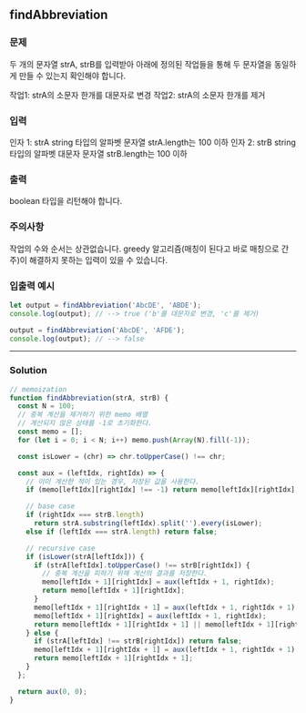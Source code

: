 ## findAbbreviation
### 문제
두 개의 문자열 strA, strB를 입력받아 아래에 정의된 작업들을 통해 두 문자열을 동일하게 만들 수 있는지 확인해야 합니다.

작업1: strA의 소문자 한개를 대문자로 변경
작업2: strA의 소문자 한개를 제거
### 입력
인자 1: strA
string 타입의 알파벳 문자열
strA.length는 100 이하
인자 2: strB
string 타입의 알파벳 대문자 문자열
strB.length는 100 이하
### 출력
boolean 타입을 리턴해야 합니다.
### 주의사항
작업의 수와 순서는 상관없습니다.
greedy 알고리즘(매칭이 된다고 바로 매칭으로 간주)이 해결하지 못하는 입력이 있을 수 있습니다.
### 입출력 예시
```js
let output = findAbbreviation('AbcDE', 'ABDE');
console.log(output); // --> true ('b'를 대문자로 변경, 'c'를 제거)

output = findAbbreviation('AbcDE', 'AFDE');
console.log(output); // --> false
```

- - -

### Solution
```js
// memoization
function findAbbreviation(strA, strB) {
  const N = 100;
  // 중복 계산을 제거하기 위한 memo 배열
  // 계산되지 않은 상태를 -1로 초기화한다.
  const memo = [];
  for (let i = 0; i < N; i++) memo.push(Array(N).fill(-1));

  const isLower = (chr) => chr.toUpperCase() !== chr;

  const aux = (leftIdx, rightIdx) => {
    // 이미 계산한 적이 있는 경우, 저장된 값을 사용한다.
    if (memo[leftIdx][rightIdx] !== -1) return memo[leftIdx][rightIdx];

    // base case
    if (rightIdx === strB.length)
      return strA.substring(leftIdx).split('').every(isLower);
    else if (leftIdx === strA.length) return false;

    // recursive case
    if (isLower(strA[leftIdx])) {
      if (strA[leftIdx].toUpperCase() !== strB[rightIdx]) {
        // 중복 계산을 피하기 위해 계산의 결과를 저장한다.
        memo[leftIdx + 1][rightIdx] = aux(leftIdx + 1, rightIdx);
        return memo[leftIdx + 1][rightIdx];
      }
      memo[leftIdx + 1][rightIdx + 1] = aux(leftIdx + 1, rightIdx + 1);
      memo[leftIdx + 1][rightIdx] = aux(leftIdx + 1, rightIdx);
      return memo[leftIdx + 1][rightIdx + 1] || memo[leftIdx + 1][rightIdx];
    } else {
      if (strA[leftIdx] !== strB[rightIdx]) return false;
      memo[leftIdx + 1][rightIdx + 1] = aux(leftIdx + 1, rightIdx + 1);
      return memo[leftIdx + 1][rightIdx + 1];
    }
  };

  return aux(0, 0);
}
```
